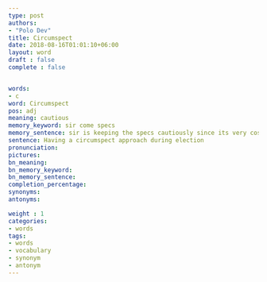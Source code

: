 ```yaml
---
type: post
authors:
- "Polo Dev"
title: Circumspect
date: 2018-08-16T01:01:10+06:00
layout: word
draft : false
complete : false


words:
- c
word: Circumspect
pos: adj
meaning: cautious
memory_keyword: sir come specs
memory_sentence: sir is keeping the specs cautiously since its very costly
sentence: Having a circumspect approach during election
pronunciation:
pictures:
bn_meaning: 
bn_memory_keyword: 
bn_memory_sentence:
completion_percentage:
synonyms:
antonyms:

weight : 1
categories:
- words
tags:
- words
- vocabulary
- synonym
- antonym
---
```

